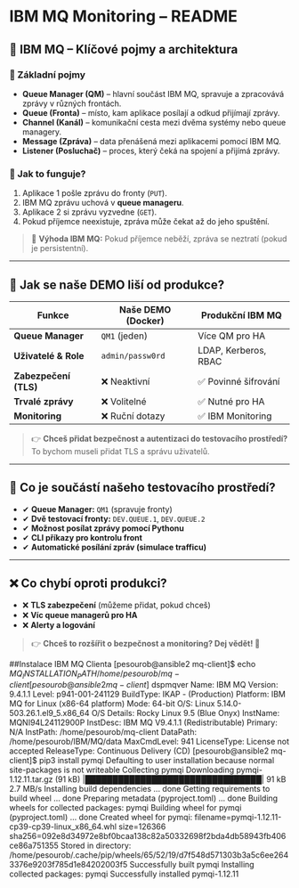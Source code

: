 # IBM MQ Monitoring – README

## 📌 IBM MQ – Klíčové pojmy a architektura

### 🔹 Základní pojmy
- **Queue Manager (QM)** – hlavní součást IBM MQ, spravuje a zpracovává zprávy v různých frontách.
- **Queue (Fronta)** – místo, kam aplikace posílají a odkud přijímají zprávy.
- **Channel (Kanál)** – komunikační cesta mezi dvěma systémy nebo queue managery.
- **Message (Zpráva)** – data přenášená mezi aplikacemi pomocí IBM MQ.
- **Listener (Posluchač)** – proces, který čeká na spojení a přijímá zprávy.

### 🔹 Jak to funguje?
1. Aplikace 1 pošle zprávu do fronty (`PUT`).
2. IBM MQ zprávu uchová v **queue manageru**.
3. Aplikace 2 si zprávu vyzvedne (`GET`).
4. Pokud příjemce neexistuje, zpráva může čekat až do jeho spuštění.

> 📌 **Výhoda IBM MQ:** Pokud příjemce neběží, zpráva se neztratí (pokud je persistentní).

---

## 🔹 Jak se naše DEMO liší od produkce?

| **Funkce**             | **Naše DEMO (Docker)** | **Produkční IBM MQ** |
|-----------------------|----------------------|---------------------|
| **Queue Manager**     | `QM1` (jeden)        | Více QM pro HA     |
| **Uživatelé & Role**  | `admin/passw0rd`     | LDAP, Kerberos, RBAC |
| **Zabezpečení (TLS)** | ❌ Neaktivní         | ✅ Povinné šifrování |
| **Trvalé zprávy**     | ❌ Volitelné         | ✅ Nutné pro HA |
| **Monitoring**        | ❌ Ruční dotazy      | ✅ IBM Monitoring |

> 👉 **Chceš přidat bezpečnost a autentizaci do testovacího prostředí?** To bychom museli přidat TLS a správu uživatelů.

---

## 🔹 Co je součástí našeho testovacího prostředí?
- ✔ **Queue Manager:** `QM1` (spravuje fronty)
- ✔ **Dvě testovací fronty:** `DEV.QUEUE.1`, `DEV.QUEUE.2`
- ✔ **Možnost posílat zprávy pomocí Pythonu**
- ✔ **CLI příkazy pro kontrolu front**
- ✔ **Automatické posílání zpráv (simulace trafficu)**

---

## ❌ Co chybí oproti produkci?
- ❌ **TLS zabezpečení** (můžeme přidat, pokud chceš)
- ❌ **Víc queue managerů pro HA**
- ❌ **Alerty a logování**

> 👉 **Chceš to rozšířit o bezpečnost a monitoring? Dej vědět! 🚀**

##Instalace IBM MQ Clienta 
[pesourob@ansible2 mq-client]$ echo $MQ_INSTALLATION_PATH
/home/pesourob/mq-client
[pesourob@ansible2 mq-client]$ dspmqver
Name:        IBM MQ
Version:     9.4.1.1
Level:       p941-001-241129
BuildType:   IKAP - (Production)
Platform:    IBM MQ for Linux (x86-64 platform)
Mode:        64-bit
O/S:         Linux 5.14.0-503.26.1.el9_5.x86_64
O/S Details: Rocky Linux 9.5 (Blue Onyx)
InstName:    MQNI94L24112900P
InstDesc:    IBM MQ V9.4.1.1 (Redistributable)
Primary:     N/A
InstPath:    /home/pesourob/mq-client
DataPath:    /home/pesourob/IBM/MQ/data
MaxCmdLevel: 941
LicenseType: License not accepted
ReleaseType: Continuous Delivery (CD)
[pesourob@ansible2 mq-client]$ pip3 install pymqi
Defaulting to user installation because normal site-packages is not writeable
Collecting pymqi
  Downloading pymqi-1.12.11.tar.gz (91 kB)
     |████████████████████████████████| 91 kB 2.7 MB/s
  Installing build dependencies ... done
  Getting requirements to build wheel ... done
  Preparing metadata (pyproject.toml) ... done
Building wheels for collected packages: pymqi
  Building wheel for pymqi (pyproject.toml) ... done
  Created wheel for pymqi: filename=pymqi-1.12.11-cp39-cp39-linux_x86_64.whl size=126366 sha256=092e8d34972e8bf0bcaa138c82a50332698f2bda4db58943fb406ce86a751355
  Stored in directory: /home/pesourob/.cache/pip/wheels/65/52/19/d7f548d571303b3a5c6ee2643376e9203f785d1e84202003f5
Successfully built pymqi
Installing collected packages: pymqi
Successfully installed pymqi-1.12.11

